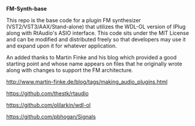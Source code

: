 **FM-Synth-base**

This repo is the base code for a plugin FM synthesizer (VST2/VST3/AAX/Stand-alone) that
utilizes the WDL-OL version of IPlug along with RtAudio's ASIO interface. This code sits under the MIT License and can be modified and distributed freely so that developers may use it and expand upon it for whatever application. 

An added thanks to Martin Finke and his blog which provided a good starting point and whose name appears on files
that he originally wrote along with changes to support the FM architecture.

http://www.martin-finke.de/blog/tags/making_audio_plugins.html

https://github.com/thestk/rtaudio

https://github.com/olilarkin/wdl-ol

https://github.com/pbhogan/Signals
